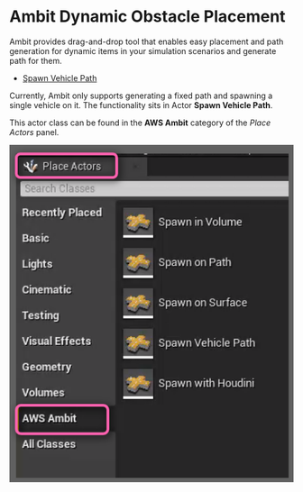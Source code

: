 # Ambit Dynamic Obstacle Placement

Ambit provides drag-and-drop tool that enables easy placement and path generation for dynamic items in your simulation scenarios and generate path for them.

- [Spawn Vehicle Path](/spawn-vehicle-path/)

Currently, Ambit only supports generating a fixed path and spawning a single vehicle on it. The functionality sits in Actor **Spawn Vehicle Path**. 

This actor class can be found in the **AWS Ambit** category of the _Place Actors_ panel.

![Locating the Ambit Path classes](./images/home/PlaceActors.png)



